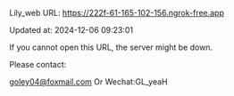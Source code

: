 Lily_web URL: https://222f-61-165-102-156.ngrok-free.app

Updated at: 2024-12-06 09:23:01

If you cannot open this URL, the server might be down.

Please contact: 

goley04@foxmail.com Or Wechat:GL_yeaH